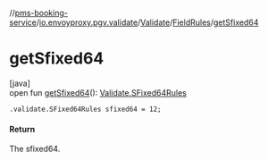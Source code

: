 //[pms-booking-service](../../../../index.md)/[io.envoyproxy.pgv.validate](../../index.md)/[Validate](../index.md)/[FieldRules](index.md)/[getSfixed64](get-sfixed64.md)

# getSfixed64

[java]\
open fun [getSfixed64](get-sfixed64.md)(): [Validate.SFixed64Rules](../-s-fixed64-rules/index.md)

`.validate.SFixed64Rules sfixed64 = 12;`

#### Return

The sfixed64.